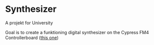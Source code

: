 # Synthesizer

A projekt for University

Goal is to create a funktioning digital synthesizer on the Cypress FM4 Controllerboard ([this one](https://www.cypress.com/documentation/development-kitsboards/sk-fm4-176l-s6e2cc-fm4-family-quick-start-guide)) 
